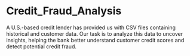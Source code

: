 # Credit_Fraud_Analysis
A U.S.-based credit lender has provided us with CSV files containing historical and customer data. Our task is to analyze this data to uncover insights, helping the bank better understand customer credit scores and detect potential credit fraud.
